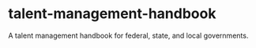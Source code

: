 # talent-management-handbook
A talent management handbook for federal, state, and local governments. 

